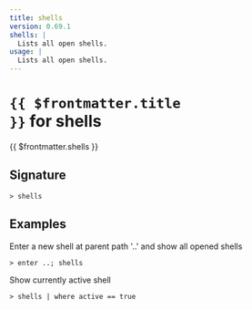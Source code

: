 ```yaml
---
title: shells
version: 0.69.1
shells: |
  Lists all open shells.
usage: |
  Lists all open shells.
---
```


# <code>{{ $frontmatter.title }}</code> for shells

<div style='white-space: pre-wrap;margin-top: 10px'>{{ $frontmatter.shells }}</div>

## Signature

```> shells ```

## Examples

Enter a new shell at parent path '..' and show all opened shells
```shell
> enter ..; shells
```

Show currently active shell
```shell
> shells | where active == true
```
